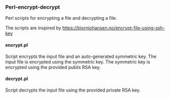 ### Perl-encrypt-decrypt
Perl scripts for encrypting a file and decrypting a file.

The scripts are inspired by https://bjornjohansen.no/encrypt-file-using-ssh-key

#### encrypt.pl
Script encrypts the input file and an auto-generated symmetric key.
The input file is encrypted using the symmetric key.
The symmetric key is encrypted using the provided publis RSA key.

#### decrypt.pl
Script decrypts the input file using the provided private RSA key.
